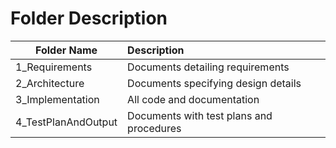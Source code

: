 # Folder Description

|     Folder Name               |              Description                  |
|-------------------------------|:------------------------------------------|
| 1_Requirements | Documents detailing requirements   |
| 2_Architecture | Documents specifying design details|
|3_Implementation| All code and documentation         |
| 4_TestPlanAndOutput | Documents with test plans and procedures |
